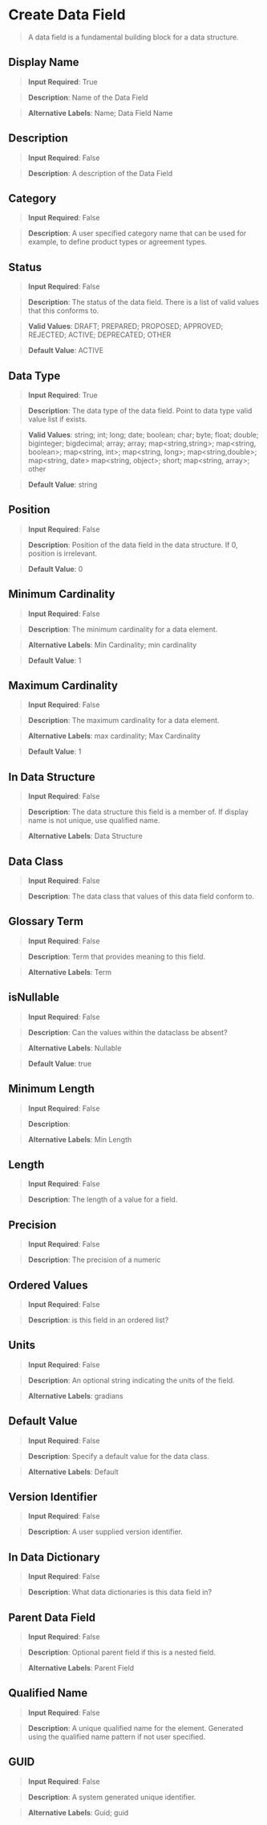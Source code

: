 # Create Data Field
>	A data field is a fundamental building block for a data structure.

## Display Name
>	**Input Required**: True

>	**Description**: Name of the Data Field

>	**Alternative Labels**: Name; Data Field Name


## Description
>	**Input Required**: False

>	**Description**: A description of the Data Field


## Category
>	**Input Required**: False

>	**Description**: A user specified category name that can be used for example, to define product types or agreement types.


## Status
>	**Input Required**: False

>	**Description**: The status of the data field. There is a list of valid values that this conforms to.

>	**Valid Values**: DRAFT; PREPARED; PROPOSED; APPROVED; REJECTED;  ACTIVE; DEPRECATED; OTHER

>	**Default Value**: ACTIVE


## Data Type
>	**Input Required**: True

>	**Description**: The data type of the data field. Point to data type valid value list if exists.

>	**Valid Values**: string; int; long; date; boolean; char; byte; float; double; biginteger; bigdecimal; array<string>; array<int>; map<string,string>; map<string, boolean>; map<string, int>; map<string, long>; map<string,double>; map<string, date> map<string, object>; short; map<string, array<string>>; other

>	**Default Value**: string


## Position
>	**Input Required**: False

>	**Description**: Position of the data field in the data structure. If 0, position is irrelevant.

>	**Default Value**: 0


## Minimum Cardinality
>	**Input Required**: False

>	**Description**: The minimum cardinality for a data element.

>	**Alternative Labels**: Min Cardinality; min cardinality

>	**Default Value**: 1


## Maximum Cardinality
>	**Input Required**: False

>	**Description**: The maximum cardinality for a data element.

>	**Alternative Labels**: max cardinality; Max Cardinality

>	**Default Value**: 1


## In Data Structure
>	**Input Required**: False

>	**Description**: The data structure this field is a member of. If display name is not unique, use qualified name.

>	**Alternative Labels**: Data Structure


## Data Class
>	**Input Required**: False

>	**Description**: The data class that values of this data field conform to.


## Glossary Term
>	**Input Required**: False

>	**Description**: Term that provides meaning to this field.

>	**Alternative Labels**: Term


## isNullable
>	**Input Required**: False

>	**Description**: Can the values within the dataclass be absent?

>	**Alternative Labels**: Nullable

>	**Default Value**: true


## Minimum Length
>	**Input Required**: False

>	**Description**: 

>	**Alternative Labels**: Min Length


## Length
>	**Input Required**: False

>	**Description**: The length of a value for a field.


## Precision
>	**Input Required**: False

>	**Description**: The precision of a numeric


## Ordered Values
>	**Input Required**: False

>	**Description**: is this field in an ordered list?


## Units
>	**Input Required**: False

>	**Description**: An optional string indicating the units of the field.

>	**Alternative Labels**: gradians


## Default Value
>	**Input Required**: False

>	**Description**: Specify a default value for the data class.

>	**Alternative Labels**: Default


## Version Identifier
>	**Input Required**: False

>	**Description**: A user supplied version identifier.


## In Data Dictionary
>	**Input Required**: False

>	**Description**: What data dictionaries is this data field in?


## Parent Data Field
>	**Input Required**: False

>	**Description**: Optional parent field if this is a nested field.

>	**Alternative Labels**: Parent Field


## Qualified Name
>	**Input Required**: False

>	**Description**: A unique qualified name for the element. Generated using the qualified name pattern  if not user specified.


## GUID
>	**Input Required**: False

>	**Description**: A system generated unique identifier.

>	**Alternative Labels**: Guid; guid

